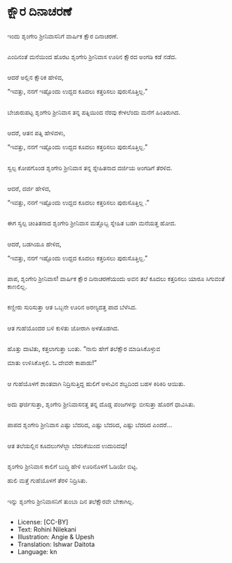 # ಕ್ಷೌರ ದಿನಾಚರಣೆ

##
ಇಂದು ಶೃಂಗೇರಿ ಶ್ರೀನಿವಾಸನಿಗೆ ವಾರ್ಷಿಕ ಕ್ಷೌರ ದಿನಾಚರಣೆ. 

##
ಎಂದಿನಂತೆ ಮನೆಯಿಂದ ಹೊರಟ ಶೃಂಗೇರಿ ಶ್ರೀನಿವಾಸ ಊರಿನ ಕ್ಷೌರದ ಅಂಗಡಿ ಕಡೆ ನಡೆದ. 

##
ಆದರೆ ಅಲ್ಲಿನ ಕ್ಷೌರಿಕ ಹೇಳಿದ, 

“ಇವತ್ತು, ನನಗೆ ಇಷ್ಟೊಂದು ಉದ್ದದ ಕೂದಲು ಕತ್ತರಿಸಲು ಪುರುಸೊತ್ತಿಲ್ಲ.” 

##
ಬೇಜಾರುಪಟ್ಟ ಶೃಂಗೇರಿ ಶ್ರೀನಿವಾಸ ತನ್ನ ಪತ್ನಿಯಿಂದ ನೆರವು ಕೇಳಲೆಂದು ಮನೆಗೆ ಹಿಂತಿರುಗಿದ. 

##
ಆದರೆ, ಆತನ ಪತ್ನಿ ಹೇಳಿದಳು, 

“ಇವತ್ತು, ನನಗೆ ಇಷ್ಟೊಂದು ಉದ್ದದ ಕೂದಲು ಕತ್ತರಿಸಲು ಪುರುಸೊತ್ತಿಲ್ಲ.” 

##
ಸ್ವಲ್ಪ ಕೋಪಗೊಂಡ ಶೃಂಗೇರಿ ಶ್ರೀನಿವಾಸ ತನ್ನ ಸ್ನೇಹಿತನಾದ ದರ್ಜಿಯ ಅಂಗಡಿಗೆ ತೆರಳಿದ. 

##
ಆದರೆ, ದರ್ಜಿ ಹೇಳಿದ, 

“ಇವತ್ತು, ನನಗೆ ಇಷ್ಟೊಂದು ಉದ್ದದ ಕೂದಲು ಕತ್ತರಿಸಲು ಪುರುಸೊತ್ತಿಲ್ಲ .” 

##
ಈಗ ಸ್ವಲ್ಪ ಚಿಂತಿತನಾದ ಶೃಂಗೇರಿ ಶ್ರೀನಿವಾಸ ಮತ್ತೊಬ್ಬ ಸ್ನೇಹಿತ ಬಡಗಿ ಮನೆಯತ್ತ ಹೋದ. 

##
ಆದರೆ, ಬಡಗಿಯೂ ಹೇಳಿದ, 

“ಇವತ್ತು, ನನಗೆ ಇಷ್ಟೊಂದು ಉದ್ದದ ಕೂದಲು ಕತ್ತರಿಸಲು ಪುರುಸೊತ್ತಿಲ್ಲ.” 

##
ಪಾಪ, ಶೃಂಗೇರಿ ಶ್ರೀನಿವಾಸ! ವಾರ್ಷಿಕ ಕ್ಷೌರ ದಿನಾಚರಣೆಯಂದು ಅವನ ತಲೆ ಕೂದಲು ಕತ್ತರಿಸಲು ಯಾರೂ ಸಿಗುವಂತೆ ಕಾಣಲಿಲ್ಲ. 

##
ಕಣ್ಣೀರು ಸುರಿಸುತ್ತಾ ಆತ ಒಬ್ಬನೇ ಊರಿನ ಅರಣ್ಯದತ್ತ ಪಾದ ಬೆಳೆಸಿದ. 

##
ಆತ ಗುಹೆಯೊಂದರ ಬಳಿ ಕುಳಿತು ಜೋರಾಗಿ ಅಳತೊಡಗಿದ. 

##
ಹೊತ್ತು ದಾಟಿತು, ಕತ್ತಲಾಗುತ್ತಾ ಬಂತು. “ನಾನು ಹೇಗೆ ತಲೆಕ್ಷೌರ ಮಾಡಿಸಿಕೊಳ್ಳುವ  

ಮಾತು ಉಳಿಸಿಕೊಳ್ಳಲಿ. ಓ ದೇವರೇ ಕಾಪಾಡು!” 

##
ಆ ಗುಹೆಯೊಳಗೆ ಶಾಂತವಾಗಿ ನಿದ್ರಿಸುತ್ತಿದ್ದ ಹುಲಿಗೆ ಅಳುವಿನ ಶಬ್ದದಿಂದ ಬಹಳ ಕಿರಿಕಿರಿ ಆಯಿತು. 

##
ಅದು ಘರ್ಜಿಸುತ್ತಾ, ಶೃಂಗೇರಿ ಶ್ರೀನಿವಾಸನತ್ತ ತನ್ನ ದೊಡ್ಡ ಪಂಜಗಳನ್ನು ಬೀಸುತ್ತಾ ಹೊರಗೆ ಧಾವಿಸಿತು. 

##
ಪಾಪದ ಶೃಂಗೇರಿ ಶ್ರೀನಿವಾಸ ಎಷ್ಟು ಬೆದರಿದ, ಎಷ್ಟು ಬೆದರಿದ, ಎಷ್ಟು ಬೆದರಿದ ಎಂದರೆ... 

##
ಆತ ತಲೆಯಲ್ಲಿನ ಕೂದಲುಗಳೆಲ್ಲಾ ಬೆದರಿಕೆಯಿಂದ ಉದುರಿದವು! 

##
ಶೃಂಗೇರಿ ಶ್ರೀನಿವಾಸ ಕಾಲಿಗೆ ಬುದ್ಧಿ ಹೇಳಿ ಊರಿನೊಳಗೆ ಓಡಿಯೇ ಬಿಟ್ಟ. 

ಹುಲಿ ಮತ್ತೆ ಗುಹೆಯೊಳಗೆ ತೆರಳಿ ನಿದ್ರಿಸಿತು. 

##
ಇನ್ನು ಶೃಂಗೇರಿ ಶ್ರೀನಿವಾಸನಿಗೆ ತುಂಬಾ ದಿನ ತಲೆಕ್ಷೌರವೇ ಬೇಕಾಗಿಲ್ಲ. 

##
* License: [CC-BY]
* Text: Rohini Nilekani
* Illustration: Angie & Upesh
* Translation: Ishwar Daitota
* Language: kn

